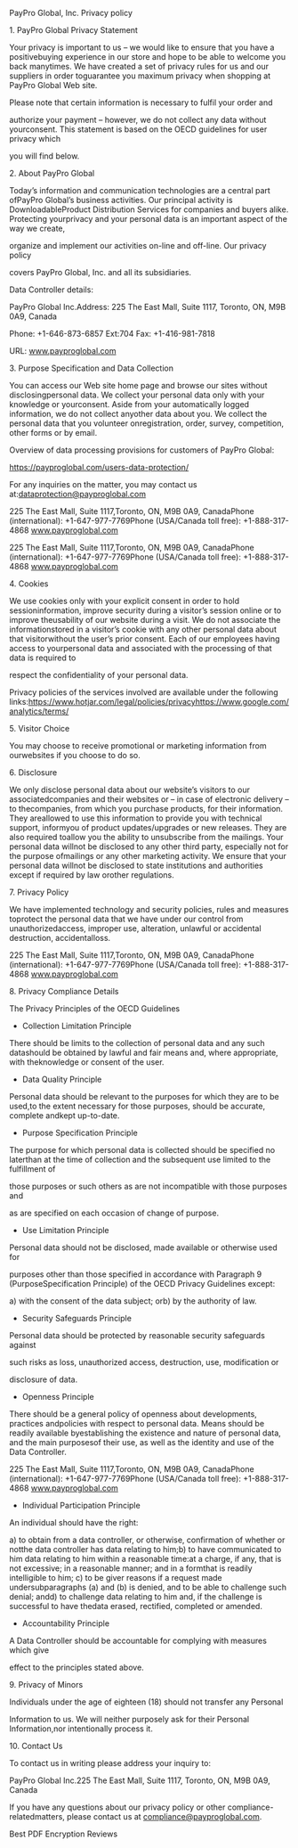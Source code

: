 PayPro Global, Inc. Privacy policy



1\. PayPro Global Privacy Statement



Your privacy is important to us – we would like to ensure that you have a positivebuying experience in our store and hope to be able to welcome you back manytimes. We have created a set of privacy rules for us and our suppliers in order toguarantee you maximum privacy when shopping at PayPro Global Web site.

Please note that certain information is necessary to fulfil your order and

authorize your payment – however, we do not collect any data without yourconsent. This statement is based on the OECD guidelines for user privacy which

you will find below.



2\. About PayPro Global



Today’s information and communication technologies are a central part ofPayPro Global’s business activities. Our principal activity is DownloadableProduct Distribution Services for companies and buyers alike. Protecting yourprivacy and your personal data is an important aspect of the way we create,

organize and implement our activities on-line and off-line. Our privacy policy

covers PayPro Global, Inc. and all its subsidiaries.

Data Controller details:

PayPro Global Inc.Address: 225 The East Mall, Suite 1117, Toronto, ON, M9B 0A9, Canada

Phone: +1-646-873-6857 Ext:704 Fax: +1-416-981-7818

URL: www.payproglobal.com



3\. Purpose Specification and Data Collection



You can access our Web site home page and browse our sites without disclosingpersonal data. We collect your personal data only with your knowledge or yourconsent. Aside from your automatically logged information, we do not collect anyother data about you. We collect the personal data that you volunteer onregistration, order, survey, competition, other forms or by email.

Overview of data processing provisions for customers of PayPro Global:

https://payproglobal.com/users-data-protection/

For any inquiries on the matter, you may contact us at:dataprotection@payproglobal.com



225 The East Mall, Suite 1117,Toronto, ON, M9B 0A9, CanadaPhone (international): +1-647-977-7769Phone (USA/Canada toll free): +1-888-317-4868 www.payproglobal.com

225 The East Mall, Suite 1117,Toronto, ON, M9B 0A9, CanadaPhone (international): +1-647-977-7769Phone (USA/Canada toll free): +1-888-317-4868 www.payproglobal.com



4\. Cookies



We use cookies only with your explicit consent in order to hold sessioninformation, improve security during a visitor’s session online or to improve theusability of our website during a visit. We do not associate the informationstored in a visitor’s cookie with any other personal data about that visitorwithout the user’s prior consent. Each of our employees having access to yourpersonal data and associated with the processing of that data is required to

respect the confidentiality of your personal data.



Privacy policies of the services involved are available under the following links:https://www.hotjar.com/legal/policies/privacyhttps://www.google.com/analytics/terms/



5\. Visitor Choice



You may choose to receive promotional or marketing information from ourwebsites if you choose to do so.



6\. Disclosure



We only disclose personal data about our website’s visitors to our associatedcompanies and their websites or – in case of electronic delivery – to thecompanies, from which you purchase products, for their information. They areallowed to use this information to provide you with technical support, informyou of product updates/upgrades or new releases. They are also required toallow you the ability to unsubscribe from the mailings. Your personal data willnot be disclosed to any other third party, especially not for the purpose ofmailings or any other marketing activity. We ensure that your personal data willnot be disclosed to state institutions and authorities except if required by law orother regulations.



7\. Privacy Policy



We have implemented technology and security policies, rules and measures toprotect the personal data that we have under our control from unauthorizedaccess, improper use, alteration, unlawful or accidental destruction, accidentalloss.

225 The East Mall, Suite 1117,Toronto, ON, M9B 0A9, CanadaPhone (international): +1-647-977-7769Phone (USA/Canada toll free): +1-888-317-4868 www.payproglobal.com



8\. Privacy Compliance Details



The Privacy Principles of the OECD Guidelines

- Collection Limitation Principle

There should be limits to the collection of personal data and any such datashould be obtained by lawful and fair means and, where appropriate, with theknowledge or consent of the user.

- Data Quality Principle

Personal data should be relevant to the purposes for which they are to be used,to the extent necessary for those purposes, should be accurate, complete andkept up-to-date.

- Purpose Specification Principle

The purpose for which personal data is collected should be specified no laterthan at the time of collection and the subsequent use limited to the fulfillment of

those purposes or such others as are not incompatible with those purposes and

as are specified on each occasion of change of purpose.



- Use Limitation Principle

Personal data should not be disclosed, made available or otherwise used for

purposes other than those specified in accordance with Paragraph 9 (PurposeSpecification Principle) of the OECD Privacy Guidelines except:

a) with the consent of the data subject; orb) by the authority of law.



- Security Safeguards Principle

Personal data should be protected by reasonable security safeguards against

such risks as loss, unauthorized access, destruction, use, modification or

disclosure of data.

- Openness Principle

There should be a general policy of openness about developments, practices andpolicies with respect to personal data. Means should be readily available byestablishing the existence and nature of personal data, and the main purposesof their use, as well as the identity and use of the Data Controller.

225 The East Mall, Suite 1117,Toronto, ON, M9B 0A9, CanadaPhone (international): +1-647-977-7769Phone (USA/Canada toll free): +1-888-317-4868 www.payproglobal.com



- Individual Participation Principle

An individual should have the right:



a) to obtain from a data controller, or otherwise, confirmation of whether or notthe data controller has data relating to him;b) to have communicated to him data relating to him within a reasonable time:at a charge, if any, that is not excessive; in a reasonable manner; and in a formthat is readily intelligible to him; c) to be giver reasons if a request made undersubparagraphs (a) and (b) is denied, and to be able to challenge such denial; andd) to challenge data relating to him and, if the challenge is successful to have thedata erased, rectified, completed or amended.



- Accountability Principle

A Data Controller should be accountable for complying with measures which give

effect to the principles stated above.



9\. Privacy of Minors



Individuals under the age of eighteen (18) should not transfer any Personal

Information to us. We will neither purposely ask for their Personal Information,nor intentionally process it.



10\. Contact Us



To contact us in writing please address your inquiry to:



PayPro Global Inc.225 The East Mall, Suite 1117, Toronto, ON, M9B 0A9, Canada



If you have any questions about our privacy policy or other compliance-relatedmatters, please contact us at compliance@payproglobal.com.

Best PDF Encryption Reviews